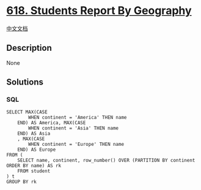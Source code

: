 # [618. Students Report By Geography](https://leetcode.com/problems/students-report-by-geography)

[中文文档](/solution/0600-0699/0618.Students%20Report%20By%20Geography/README.md)

## Description

None

## Solutions

<!-- tabs:start -->

### **SQL**

```
SELECT MAX(CASE
		WHEN continent = 'America' THEN name
	END) AS America, MAX(CASE
		WHEN continent = 'Asia' THEN name
	END) AS Asia
	, MAX(CASE
		WHEN continent = 'Europe' THEN name
	END) AS Europe
FROM (
	SELECT name, continent, row_number() OVER (PARTITION BY continent ORDER BY name) AS rk
	FROM student
) t
GROUP BY rk
```

<!-- tabs:end -->
